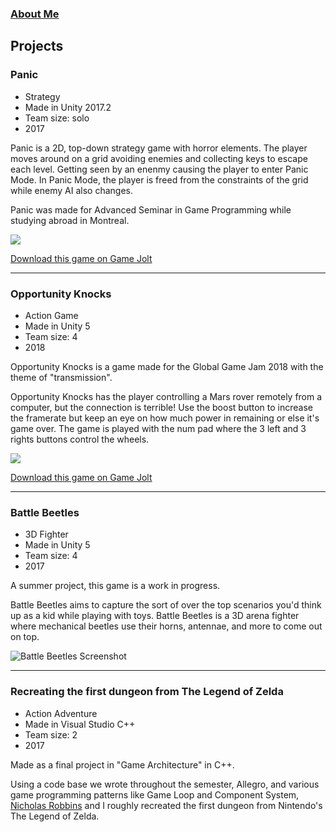 ### [About Me](https://matthewroy01.github.io/aboutme)

## Projects

### Panic

* Strategy
* Made in Unity 2017.2
* Team size: solo
* 2017

Panic is a 2D, top-down strategy game with horror elements. The player moves around on a grid avoiding enemies and collecting keys to escape each level. Getting seen by an enenmy causing the player to enter Panic Mode. In Panic Mode, the player is freed from the constraints of the grid while enemy AI also changes.

Panic was made for Advanced Seminar in Game Programming while studying abroad in Montreal.

![](https://media.giphy.com/media/l4EoYhC3mTnWK138I/giphy.gif)

[Download this game on Game Jolt](https://gamejolt.com/games/Panic/308831)

---

### Opportunity Knocks

* Action Game
* Made in Unity 5
* Team size: 4
* 2018

Opportunity Knocks is a game made for the Global Game Jam 2018 with the theme of "transmission".

Opportunity Knocks has the player controlling a Mars rover remotely from a computer, but the connection is terrible! Use the boost button to increase the framerate but keep an eye on how much power in remaining or else it's game over. The game is played with the num pad where the 3 left and 3 rights buttons control the wheels.

![](https://ggj.s3.amazonaws.com/styles/feature_image__wide/games/screenshots/still_2_10.png?itok=H7kFmTos&timestamp=1517155837)

[Download this game on Game Jolt](https://gamejolt.com/games/OpportunityKnocks/325797)

---

### Battle Beetles

* 3D Fighter
* Made in Unity 5
* Team size: 4
* 2017

A summer project, this game is a work in progress.

Battle Beetles aims to capture the sort of over the top scenarios you'd think up as a kid while playing with toys. Battle Beetles is a 3D arena fighter where mechanical beetles use their horns, antennae, and more to come out on top.

![Battle Beetles Screenshot](https://i.imgur.com/DeePljO.png)

---

### Recreating the first dungeon from The Legend of Zelda

* Action Adventure
* Made in Visual Studio C++
* Team size: 2
* 2017

Made as a final project in "Game Architecture" in C++.

Using a code base we wrote throughout the semester, Allegro, and various game programming patterns like Game Loop and Component System, [Nicholas Robbins](https://github.com/telden) and I roughly recreated the first dungeon from Nintendo's The Legend of Zelda.
